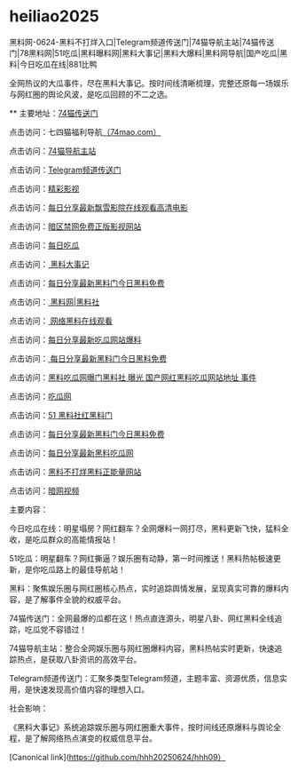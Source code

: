 # heiliao2025
黑料网-0624-黑料不打烊入口|Telegram频道传送门|74猫导航主站|74猫传送门|78黑料网|51吃瓜|黑料曝料网|黑料大事记|黑料大爆料|黑料网导航|国产吃瓜|黑料|今日吃瓜在线|881比鸭

全网热议的大瓜事件，尽在黑料大事记。按时间线清晰梳理，完整还原每一场娱乐与网红圈的舆论风波，是吃瓜回顾的不二之选。

** 主要地址：<a href="https://74mao.com/">74猫传送门</a>

点击访问：七四猫福利导航<a href="https://74mao.com/">（74mao.com）</a>

点击访问：<a href="https://74mao.com/">74猫导航主站</a>

点击访问：<a href="https://74mao.com/">Telegram频道传送门</a>

点击访问：<a href="https://hj-216.pages.dev/">精彩影视</a>

点击访问：<a href="https://hl390.pages.dev/">每日分享最新飘雪影院在线观看高清电影</a>

点击访问：<a href="https://aw5-14.pages.dev/">暗区禁网免费正版影视网站</a>

点击访问：<a href="https://hl436.pages.dev/">每日吃瓜</a>

点击访问：<a href="https://hl392.pages.dev/"> 黑料大事记</a>

点击访问：<a href="https://hl432.pages.dev/">每日分享最新黑料门今日黑料免费</a>

点击访问：<a href="https://hl395.pages.dev/"> 黑料网|黑料社</a>

点击访问：<a href="https://aw1-14.pages.dev/"> 网络黑料在线观看</a>

点击访问：<a href="https://hl445.pages.dev/">每日分享最新吃瓜网站爆料</a>

点击访问：<a href="https://hl397.pages.dev/"> 每日分享最新黑料门今日黑料免费</a>

点击访问：<a href="https://hl399.pages.dev/">黑料吃瓜网曝门黑料社 曝光 国产网红黑料吃瓜网站地址 事件</a>

点击访问：<a href="https://hl406.pages.dev/">吃瓜网</a>

点击访问：<a href="https://hl441.pages.dev/">51 黑料社红黑料门</a>

点击访问：<a href="https://hl409.pages.dev/">每日分享最新黑料门今日黑料免费</a>

点击访问：<a href="https://hl410-s2i.pages.dev/">每日分享最新黑料吃瓜网</a>

点击访问：<a href="https://hl448.pages.dev/">黑料不打烊黑料正能量网站</a>

点击访问：<a href="https://aw8-14.pages.dev/">暗网视频</a>

主要内容：

今日吃瓜在线：明星塌房？网红翻车？全网爆料一网打尽，黑料更新飞快，猛料全收，是吃瓜群众的高能情报站！

51吃瓜：明星翻车？网红撕逼？娱乐圈有动静，第一时间推送！黑料热帖极速更新，是你吃瓜路上的最佳导航站！

黑料：聚焦娱乐圈与网红圈核心热点，实时追踪舆情发展，呈现真实可靠的爆料内容，是了解事件全貌的权威平台。

74猫传送门：全网最爆的瓜都在这！热点直连源头，明星八卦、网红黑料全线追踪，吃瓜党不容错过！

74猫导航主站：整合全网娱乐圈与网红圈爆料内容，黑料热帖实时更新，快速追踪热点，是获取八卦资讯的高效平台。

Telegram频道传送门：汇聚多类型Telegram频道，主题丰富、资源优质，信息实用，是快速发现高价值内容的理想入口。

社会影响：

《黑料大事记》系统追踪娱乐圈与网红圈重大事件，按时间线还原爆料与舆论全程，是了解网络热点演变的权威信息平台。

[Canonical link](https://github.com/hhh20250624/hhh09）
